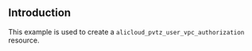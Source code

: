 ## Introduction

This example is used to create a `alicloud_pvtz_user_vpc_authorization` resource.

<!-- BEGIN_TF_DOCS -->

<!-- END_TF_DOCS -->

